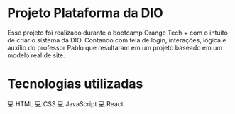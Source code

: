 # Projeto Plataforma da DIO

Esse projeto foi realizado durante o bootcamp Orange Tech + com o intuito de criar o sistema da DIO. Contando com tela de login, interações, lógica e auxílio do professor Pablo que resultaram em um projeto baseado em um modelo real de site.

# Tecnologias utilizadas

💻 HTML
💻 CSS
💻 JavaScript
💻 React
